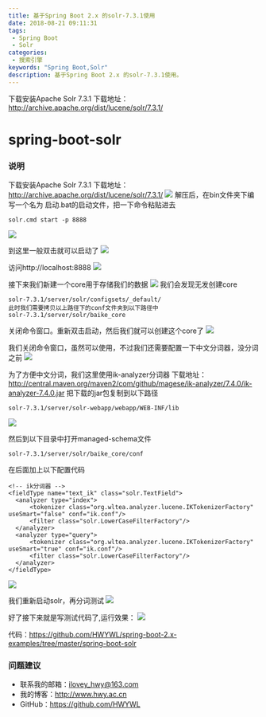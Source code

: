 ```yaml
---
title: 基于Spring Boot 2.x 的solr-7.3.1使用
date: 2018-08-21 09:11:31
tags: 
 - Spring Boot
 - Solr
categories: 
 - 搜索引擎
keywords: "Spring Boot,Solr"
description: 基于Spring Boot 2.x 的solr-7.3.1使用。
---
```



下载安装Apache Solr 7.3.1
下载地址：http://archive.apache.org/dist/lucene/solr/7.3.1/

<!--more-->
# spring-boot-solr

### 说明
下载安装Apache Solr 7.3.1
下载地址：http://archive.apache.org/dist/lucene/solr/7.3.1/
![](https://i.imgur.com/wq4835Z.png)
解压后，在bin文件夹下编写一个名为 启动.bat的启动文件，把一下命令粘贴进去
```
solr.cmd start -p 8888
```
![](https://i.imgur.com/MGahKjM.png)

到这里一般双击就可以启动了
![](https://i.imgur.com/9RP8mxS.png)

访问http://localhost:8888
![](https://i.imgur.com/9Ojl3sx.png)

接下来我们新建一个core用于存储我们的数据
![](https://i.imgur.com/1pOoWaG.png)
我们会发现无发创建core
```
solr-7.3.1/server/solr/configsets/_default/
此时我们需要拷贝以上路径下的conf文件夹到以下路径中
solr-7.3.1/server/solr/baike_core
```

关闭命令窗口。重新双击启动，然后我们就可以创建这个core了
![](https://i.imgur.com/fQ2kwLt.png)

我们关闭命令窗口，虽然可以使用，不过我们还需要配置一下中文分词器，没分词之前
![](https://i.imgur.com/jasGf5k.png)

为了方便中文分词，我们这里使用ik-analyzer分词器
下载地址：http://central.maven.org/maven2/com/github/magese/ik-analyzer/7.4.0/ik-analyzer-7.4.0.jar
把下载的jar包复制到以下路径
```
solr-7.3.1/server/solr-webapp/webapp/WEB-INF/lib
```
![](https://i.imgur.com/1KUcb5T.png)

然后到以下目录中打开managed-schema文件
```
solr-7.3.1/server/solr/baike_core/conf
```
在后面加上以下配置代码
```
<!-- ik分词器 -->
<fieldType name="text_ik" class="solr.TextField">
  <analyzer type="index">
      <tokenizer class="org.wltea.analyzer.lucene.IKTokenizerFactory" useSmart="false" conf="ik.conf"/>
      <filter class="solr.LowerCaseFilterFactory"/>
  </analyzer>
  <analyzer type="query">
      <tokenizer class="org.wltea.analyzer.lucene.IKTokenizerFactory" useSmart="true" conf="ik.conf"/>
      <filter class="solr.LowerCaseFilterFactory"/>
  </analyzer>
</fieldType>
```
![](https://i.imgur.com/7rYbKKl.png)

我们重新启动solr，再分词测试
![](https://i.imgur.com/d8yr3ys.png)

好了接下来就是写测试代码了,运行效果：
![](https://i.imgur.com/uG9F7Aa.jpg)

代码：https://github.com/HWYWL/spring-boot-2.x-examples/tree/master/spring-boot-solr

### 问题建议

- 联系我的邮箱：ilovey_hwy@163.com
- 我的博客：http://www.hwy.ac.cn
- GitHub：https://github.com/HWYWL